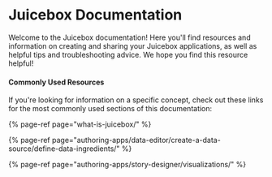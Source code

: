 # Juicebox Documentation

Welcome to the Juicebox documentation! Here you'll find resources and information on creating and sharing your Juicebox applications, as well as helpful tips and troubleshooting advice. We hope you find this resource helpful! 

#### Commonly Used Resources

If you're looking for information on a specific concept, check out these links for the most commonly used sections of this documentation:

{% page-ref page="what-is-juicebox/" %}

{% page-ref page="authoring-apps/data-editor/create-a-data-source/define-data-ingredients/" %}

{% page-ref page="authoring-apps/story-designer/visualizations/" %}







